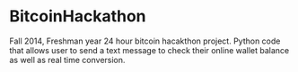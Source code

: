 # BitcoinHackathon
Fall 2014, Freshman year 24 hour bitcoin hacakthon project.
Python code that allows user to send a text message to check their online wallet balance as well as real time conversion. 
